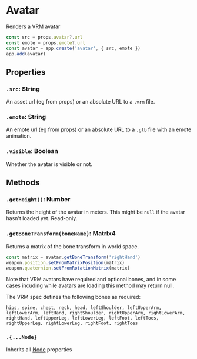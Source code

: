 # Avatar

Renders a VRM avatar

```jsx
const src = props.avatar?.url
const emote = props.emote?.url
const avatar = app.create('avatar', { src, emote })
app.add(avatar)
```

## Properties

### `.src`: String

An asset url (eg from props) or an absolute URL to a `.vrm` file.

### `.emote`: String

An emote url (eg from props) or an absolute URL to a `.glb` file with an emote animation.

### `.visible`: Boolean

Whether the avatar is visible or not. 

## Methods

### `.getHeight()`: Number

Returns the height of the avatar in meters. This might be `null` if the avatar hasn't loaded yet. Read-only. 

### `.getBoneTransform(boneName)`: Matrix4

Returns a matrix of the bone transform in world space.

```jsx
const matrix = avatar.getBoneTransform('rightHand')
weapon.position.setFromMatrixPosition(matrix)
weapon.quaternion.setFromRotationMatrix(matrix)
```

Note that VRM avatars have required and optional bones, and in some cases incuding while avatars are loading this method may return null.

The VRM spec defines the following bones as required:

```
hips, spine, chest, neck, head, leftShoulder, leftUpperArm, leftLowerArm, leftHand, rightShoulder, rightUpperArm, rightLowerArm, rightHand, leftUpperLeg, leftLowerLeg, leftFoot, leftToes, rightUpperLeg, rightLowerLeg, rightFoot, rightToes
```

### `.{...Node}`

Inherits all [Node](/docs/ref/Node.md) properties

